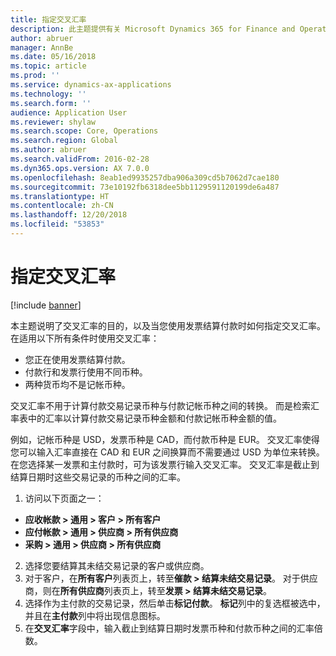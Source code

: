 ```yaml
---
title: 指定交叉汇率
description: 此主题提供有关 Microsoft Dynamics 365 for Finance and Operations 中交叉汇率的一般信息。
author: abruer
manager: AnnBe
ms.date: 05/16/2018
ms.topic: article
ms.prod: ''
ms.service: dynamics-ax-applications
ms.technology: ''
ms.search.form: ''
audience: Application User
ms.reviewer: shylaw
ms.search.scope: Core, Operations
ms.search.region: Global
ms.author: abruer
ms.search.validFrom: 2016-02-28
ms.dyn365.ops.version: AX 7.0.0
ms.openlocfilehash: 8eab1ed9935257dba906a309cd5b7062d7cae180
ms.sourcegitcommit: 73e10192fb6318dee5bb1129591120199de6a487
ms.translationtype: HT
ms.contentlocale: zh-CN
ms.lasthandoff: 12/20/2018
ms.locfileid: "53853"
---
```

# <a name="specify-the-cross-rate"></a>指定交叉汇率

[!include [banner](../includes/banner.md)]

本主题说明了交叉汇率的目的，以及当您使用发票结算付款时如何指定交叉汇率。 在适用以下所有条件时使用交叉汇率： 
-   您正在使用发票结算付款。 
-   付款行和发票行使用不同币种。 
-   两种货币均不是记帐币种。 

交叉汇率不用于计算付款交易记录币种与付款记帐币种之间的转换。 而是检索汇率表中的汇率以计算付款交易记录币种金额和付款记帐币种金额的值。 

例如，记帐币种是 USD，发票币种是 CAD，而付款币种是 EUR。 交叉汇率使得您可以输入汇率直接在 CAD 和 EUR 之间换算而不需要通过 USD 为单位来转换。 在您选择某一发票和主付款时，可为该发票行输入交叉汇率。 交叉汇率是截止到结算日期时这些交易记录的币种之间的汇率。

1.  访问以下页面之一：
- **应收帐款 > 通用 > 客户 > 所有客户** 
- **应付帐款 > 通用 > 供应商 > 所有供应商** 
- **采购 > 通用 > 供应商 > 所有供应商**
2.  选择您要结算其未结交易记录的客户或供应商。 
3.  对于客户，在**所有客户**列表页上，转至**催款 > 结算未结交易记录**。 对于供应商，则在**所有供应商**列表页上，转至**发票 > 结算未结交易记录**。 
4.  选择作为主付款的交易记录，然后单击**标记付款**。 **标记**列中的复选框被选中，并且在**主付款**列中将出现信息图标。 
5.  在**交叉汇率**字段中，输入截止到结算日期时发票币种和付款币种之间的汇率倍数。 
